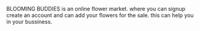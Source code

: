 BLOOMING BUDDIES is an online flower market. where you can signup create an account and can add your flowers for the sale. this can help you in your bussiness. 
